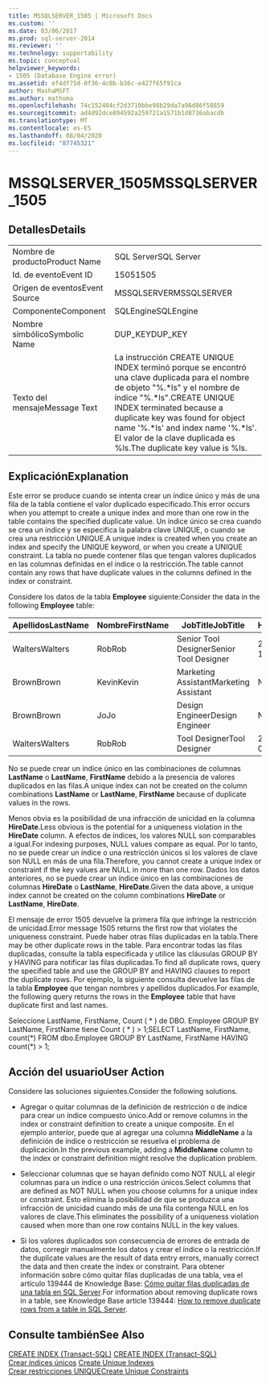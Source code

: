 ```yaml
---
title: MSSQLSERVER_1505 | Microsoft Docs
ms.custom: ''
ms.date: 03/06/2017
ms.prod: sql-server-2014
ms.reviewer: ''
ms.technology: supportability
ms.topic: conceptual
helpviewer_keywords:
- 1505 (Database Engine error)
ms.assetid: ef4df75d-0f36-4c8b-b36c-e427f65f91ca
author: MashaMSFT
ms.author: mathoma
ms.openlocfilehash: 74c152404cf2d3710bbe98b29da7a96d86f58859
ms.sourcegitcommit: ad4d92dce894592a259721a1571b1d8736abacdb
ms.translationtype: MT
ms.contentlocale: es-ES
ms.lasthandoff: 08/04/2020
ms.locfileid: "87745321"
---
```

# <a name="mssqlserver_1505"></a><span data-ttu-id="5e7a4-102">MSSQLSERVER_1505</span><span class="sxs-lookup"><span data-stu-id="5e7a4-102">MSSQLSERVER_1505</span></span>
    
## <a name="details"></a><span data-ttu-id="5e7a4-103">Detalles</span><span class="sxs-lookup"><span data-stu-id="5e7a4-103">Details</span></span>  
  
|||  
|-|-|  
|<span data-ttu-id="5e7a4-104">Nombre de producto</span><span class="sxs-lookup"><span data-stu-id="5e7a4-104">Product Name</span></span>|<span data-ttu-id="5e7a4-105">SQL Server</span><span class="sxs-lookup"><span data-stu-id="5e7a4-105">SQL Server</span></span>|  
|<span data-ttu-id="5e7a4-106">Id. de evento</span><span class="sxs-lookup"><span data-stu-id="5e7a4-106">Event ID</span></span>|<span data-ttu-id="5e7a4-107">1505</span><span class="sxs-lookup"><span data-stu-id="5e7a4-107">1505</span></span>|  
|<span data-ttu-id="5e7a4-108">Origen de eventos</span><span class="sxs-lookup"><span data-stu-id="5e7a4-108">Event Source</span></span>|<span data-ttu-id="5e7a4-109">MSSQLSERVER</span><span class="sxs-lookup"><span data-stu-id="5e7a4-109">MSSQLSERVER</span></span>|  
|<span data-ttu-id="5e7a4-110">Componente</span><span class="sxs-lookup"><span data-stu-id="5e7a4-110">Component</span></span>|<span data-ttu-id="5e7a4-111">SQLEngine</span><span class="sxs-lookup"><span data-stu-id="5e7a4-111">SQLEngine</span></span>|  
|<span data-ttu-id="5e7a4-112">Nombre simbólico</span><span class="sxs-lookup"><span data-stu-id="5e7a4-112">Symbolic Name</span></span>|<span data-ttu-id="5e7a4-113">DUP_KEY</span><span class="sxs-lookup"><span data-stu-id="5e7a4-113">DUP_KEY</span></span>|  
|<span data-ttu-id="5e7a4-114">Texto del mensaje</span><span class="sxs-lookup"><span data-stu-id="5e7a4-114">Message Text</span></span>|<span data-ttu-id="5e7a4-115">La instrucción CREATE UNIQUE INDEX terminó porque se encontró una clave duplicada para el nombre de objeto "%.\*ls" y el nombre de índice "%.\*ls".</span><span class="sxs-lookup"><span data-stu-id="5e7a4-115">CREATE UNIQUE INDEX terminated because a duplicate key was found for object name '%.\*ls' and index name '%.\*ls'.</span></span>  <span data-ttu-id="5e7a4-116">El valor de la clave duplicada es %ls.</span><span class="sxs-lookup"><span data-stu-id="5e7a4-116">The duplicate key value is %ls.</span></span>|  
  
## <a name="explanation"></a><span data-ttu-id="5e7a4-117">Explicación</span><span class="sxs-lookup"><span data-stu-id="5e7a4-117">Explanation</span></span>  
 <span data-ttu-id="5e7a4-118">Este error se produce cuando se intenta crear un índice único y más de una fila de la tabla contiene el valor duplicado especificado.</span><span class="sxs-lookup"><span data-stu-id="5e7a4-118">This error occurs when you attempt to create a unique index and more than one row in the table contains the specified duplicate value.</span></span> <span data-ttu-id="5e7a4-119">Un índice único se crea cuando se crea un índice y se especifica la palabra clave UNIQUE, o cuando se crea una restricción UNIQUE.</span><span class="sxs-lookup"><span data-stu-id="5e7a4-119">A unique index is created when you create an index and specify the UNIQUE keyword, or when you create a UNIQUE constraint.</span></span> <span data-ttu-id="5e7a4-120">La tabla no puede contener filas que tengan valores duplicados en las columnas definidas en el índice o la restricción.</span><span class="sxs-lookup"><span data-stu-id="5e7a4-120">The table cannot contain any rows that have duplicate values in the columns defined in the index or constraint.</span></span>  
  
 <span data-ttu-id="5e7a4-121">Considere los datos de la tabla **Employee** siguiente:</span><span class="sxs-lookup"><span data-stu-id="5e7a4-121">Consider the data in the following **Employee** table:</span></span>  
  
|<span data-ttu-id="5e7a4-122">Apellidos</span><span class="sxs-lookup"><span data-stu-id="5e7a4-122">LastName</span></span>|<span data-ttu-id="5e7a4-123">Nombre</span><span class="sxs-lookup"><span data-stu-id="5e7a4-123">FirstName</span></span>|<span data-ttu-id="5e7a4-124">JobTitle</span><span class="sxs-lookup"><span data-stu-id="5e7a4-124">JobTitle</span></span>|<span data-ttu-id="5e7a4-125">HireDate</span><span class="sxs-lookup"><span data-stu-id="5e7a4-125">HireDate</span></span>|  
|--------------|---------------|--------------|--------------|  
|<span data-ttu-id="5e7a4-126">Walters</span><span class="sxs-lookup"><span data-stu-id="5e7a4-126">Walters</span></span>|<span data-ttu-id="5e7a4-127">Rob</span><span class="sxs-lookup"><span data-stu-id="5e7a4-127">Rob</span></span>|<span data-ttu-id="5e7a4-128">Senior Tool Designer</span><span class="sxs-lookup"><span data-stu-id="5e7a4-128">Senior Tool Designer</span></span>|<span data-ttu-id="5e7a4-129">2004-11-19</span><span class="sxs-lookup"><span data-stu-id="5e7a4-129">2004-11-19</span></span>|  
|<span data-ttu-id="5e7a4-130">Brown</span><span class="sxs-lookup"><span data-stu-id="5e7a4-130">Brown</span></span>|<span data-ttu-id="5e7a4-131">Kevin</span><span class="sxs-lookup"><span data-stu-id="5e7a4-131">Kevin</span></span>|<span data-ttu-id="5e7a4-132">Marketing Assistant</span><span class="sxs-lookup"><span data-stu-id="5e7a4-132">Marketing Assistant</span></span>|<span data-ttu-id="5e7a4-133">NULL</span><span class="sxs-lookup"><span data-stu-id="5e7a4-133">NULL</span></span>|  
|<span data-ttu-id="5e7a4-134">Brown</span><span class="sxs-lookup"><span data-stu-id="5e7a4-134">Brown</span></span>|<span data-ttu-id="5e7a4-135">Jo</span><span class="sxs-lookup"><span data-stu-id="5e7a4-135">Jo</span></span>|<span data-ttu-id="5e7a4-136">Design Engineer</span><span class="sxs-lookup"><span data-stu-id="5e7a4-136">Design Engineer</span></span>|<span data-ttu-id="5e7a4-137">NULL</span><span class="sxs-lookup"><span data-stu-id="5e7a4-137">NULL</span></span>|  
|<span data-ttu-id="5e7a4-138">Walters</span><span class="sxs-lookup"><span data-stu-id="5e7a4-138">Walters</span></span>|<span data-ttu-id="5e7a4-139">Rob</span><span class="sxs-lookup"><span data-stu-id="5e7a4-139">Rob</span></span>|<span data-ttu-id="5e7a4-140">Tool Designer</span><span class="sxs-lookup"><span data-stu-id="5e7a4-140">Tool Designer</span></span>|<span data-ttu-id="5e7a4-141">2001-08-09</span><span class="sxs-lookup"><span data-stu-id="5e7a4-141">2001-08-09</span></span>|  
  
 <span data-ttu-id="5e7a4-142">No se puede crear un índice único en las combinaciones de columnas **LastName** o **LastName**, **FirstName** debido a la presencia de valores duplicados en las filas.</span><span class="sxs-lookup"><span data-stu-id="5e7a4-142">A unique index can not be created on the column combinations **LastName** or **LastName**, **FirstName** because of duplicate values in the rows.</span></span>  
  
 <span data-ttu-id="5e7a4-143">Menos obvia es la posibilidad de una infracción de unicidad en la columna **HireDate**.</span><span class="sxs-lookup"><span data-stu-id="5e7a4-143">Less obvious is the potential for a uniqueness violation in the **HireDate** column.</span></span> <span data-ttu-id="5e7a4-144">A efectos de índices, los valores NULL son comparables a igual.</span><span class="sxs-lookup"><span data-stu-id="5e7a4-144">For indexing purposes, NULL values compare as equal.</span></span> <span data-ttu-id="5e7a4-145">Por lo tanto, no se puede crear un índice o una restricción únicos si los valores de clave son NULL en más de una fila.</span><span class="sxs-lookup"><span data-stu-id="5e7a4-145">Therefore, you cannot create a unique index or constraint if the key values are NULL in more than one row.</span></span> <span data-ttu-id="5e7a4-146">Dados los datos anteriores, no se puede crear un índice único en las combinaciones de columnas **HireDate** o **LastName**, **HireDate**.</span><span class="sxs-lookup"><span data-stu-id="5e7a4-146">Given the data above, a unique index cannot be created on the column combinations **HireDate** or **LastName**, **HireDate**.</span></span>  
  
 <span data-ttu-id="5e7a4-147">El mensaje de error 1505 devuelve la primera fila que infringe la restricción de unicidad.</span><span class="sxs-lookup"><span data-stu-id="5e7a4-147">Error message 1505 returns the first row that violates the uniqueness constraint.</span></span> <span data-ttu-id="5e7a4-148">Puede haber otras filas duplicadas en la tabla.</span><span class="sxs-lookup"><span data-stu-id="5e7a4-148">There may be other duplicate rows in the table.</span></span> <span data-ttu-id="5e7a4-149">Para encontrar todas las filas duplicadas, consulte la tabla especificada y utilice las cláusulas GROUP BY y HAVING para notificar las filas duplicadas.</span><span class="sxs-lookup"><span data-stu-id="5e7a4-149">To find all duplicate rows, query the specified table and use the GROUP BY and HAVING clauses to report the duplicate rows.</span></span> <span data-ttu-id="5e7a4-150">Por ejemplo, la siguiente consulta devuelve las filas de la tabla **Employee** que tengan nombres y apellidos duplicados.</span><span class="sxs-lookup"><span data-stu-id="5e7a4-150">For example, the following query returns the rows in the **Employee** table that have duplicate first and last names.</span></span>  
  
 <span data-ttu-id="5e7a4-151">Seleccione LastName, FirstName, Count ( \* ) de DBO. Employee GROUP BY LastName, FirstName tiene Count ( \* ) > 1;</span><span class="sxs-lookup"><span data-stu-id="5e7a4-151">SELECT LastName, FirstName, count(\*) FROM dbo.Employee GROUP BY LastName, FirstName HAVING count(\*) > 1;</span></span>  
  
## <a name="user-action"></a><span data-ttu-id="5e7a4-152">Acción del usuario</span><span class="sxs-lookup"><span data-stu-id="5e7a4-152">User Action</span></span>  
 <span data-ttu-id="5e7a4-153">Considere las soluciones siguientes.</span><span class="sxs-lookup"><span data-stu-id="5e7a4-153">Consider the following solutions.</span></span>  
  
-   <span data-ttu-id="5e7a4-154">Agregar o quitar columnas de la definición de restricción o de índice para crear un índice compuesto único.</span><span class="sxs-lookup"><span data-stu-id="5e7a4-154">Add or remove columns in the index or constraint definition to create a unique composite.</span></span> <span data-ttu-id="5e7a4-155">En el ejemplo anterior, puede que al agregar una columna **MiddleName** a la definición de índice o restricción se resuelva el problema de duplicación.</span><span class="sxs-lookup"><span data-stu-id="5e7a4-155">In the previous example, adding a **MiddleName** column to the index or constraint definition might resolve the duplication problem.</span></span>  
  
-   <span data-ttu-id="5e7a4-156">Seleccionar columnas que se hayan definido como NOT NULL al elegir columnas para un índice o una restricción únicos.</span><span class="sxs-lookup"><span data-stu-id="5e7a4-156">Select columns that are defined as NOT NULL when you choose columns for a unique index or constraint.</span></span> <span data-ttu-id="5e7a4-157">Esto elimina la posibilidad de que se produzca una infracción de unicidad cuando más de una fila contenga NULL en los valores de clave.</span><span class="sxs-lookup"><span data-stu-id="5e7a4-157">This eliminates the possibility of a uniqueness violation caused when more than one row contains NULL in the key values.</span></span>  
  
-   <span data-ttu-id="5e7a4-158">Si los valores duplicados son consecuencia de errores de entrada de datos, corregir manualmente los datos y crear el índice o la restricción.</span><span class="sxs-lookup"><span data-stu-id="5e7a4-158">If the duplicate values are the result of data entry errors, manually correct the data and then create the index or constraint.</span></span> <span data-ttu-id="5e7a4-159">Para obtener información sobre cómo quitar filas duplicadas de una tabla, vea el artículo 139444 de Knowledge Base: [Cómo quitar filas duplicadas de una tabla en SQL Server](https://support.microsoft.com/kb/139444).</span><span class="sxs-lookup"><span data-stu-id="5e7a4-159">For information about removing duplicate rows in a table, see Knowledge Base article 139444: [How to remove duplicate rows from a table in SQL Server](https://support.microsoft.com/kb/139444).</span></span>  
  
## <a name="see-also"></a><span data-ttu-id="5e7a4-160">Consulte también</span><span class="sxs-lookup"><span data-stu-id="5e7a4-160">See Also</span></span>  
 <span data-ttu-id="5e7a4-161">[CREATE INDEX &#40;Transact-SQL&#41;](/sql/t-sql/statements/create-index-transact-sql) </span><span class="sxs-lookup"><span data-stu-id="5e7a4-161">[CREATE INDEX &#40;Transact-SQL&#41;](/sql/t-sql/statements/create-index-transact-sql) </span></span>  
 <span data-ttu-id="5e7a4-162">[Crear índices únicos](../indexes/indexes.md) </span><span class="sxs-lookup"><span data-stu-id="5e7a4-162">[Create Unique Indexes](../indexes/indexes.md) </span></span>  
 [<span data-ttu-id="5e7a4-163">Crear restricciones UNIQUE</span><span class="sxs-lookup"><span data-stu-id="5e7a4-163">Create Unique Constraints</span></span>](../tables/create-unique-constraints.md)  
  
  
